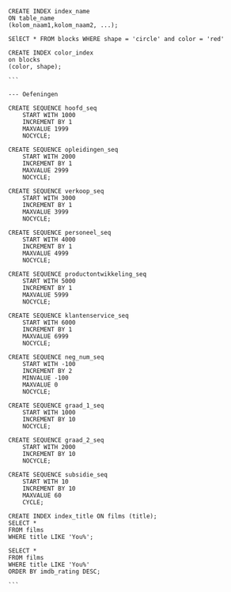 ````
CREATE INDEX index_name
ON table_name
(kolom_naam1,kolom_naam2, ...);

SElECT * FROM blocks WHERE shape = 'circle' and color = 'red'

CREATE INDEX color_index
on blocks
(color, shape);

```

--- Oefeningen

CREATE SEQUENCE hoofd_seq
    START WITH 1000
    INCREMENT BY 1
    MAXVALUE 1999
    NOCYCLE;

CREATE SEQUENCE opleidingen_seq
    START WITH 2000
    INCREMENT BY 1
    MAXVALUE 2999
    NOCYCLE;

CREATE SEQUENCE verkoop_seq
    START WITH 3000
    INCREMENT BY 1
    MAXVALUE 3999
    NOCYCLE;

CREATE SEQUENCE personeel_seq
    START WITH 4000
    INCREMENT BY 1
    MAXVALUE 4999
    NOCYCLE;

CREATE SEQUENCE productontwikkeling_seq
    START WITH 5000
    INCREMENT BY 1
    MAXVALUE 5999
    NOCYCLE;

CREATE SEQUENCE klantenservice_seq
    START WITH 6000
    INCREMENT BY 1
    MAXVALUE 6999
    NOCYCLE;

CREATE SEQUENCE neg_num_seq
    START WITH -100
    INCREMENT BY 2
    MINVALUE -100
    MAXVALUE 0
    NOCYCLE;

CREATE SEQUENCE graad_1_seq
    START WITH 1000
    INCREMENT BY 10
    NOCYCLE;

CREATE SEQUENCE graad_2_seq
    START WITH 2000
    INCREMENT BY 10
    NOCYCLE;

CREATE SEQUENCE subsidie_seq
    START WITH 10
    INCREMENT BY 10
    MAXVALUE 60
    CYCLE;

CREATE INDEX index_title ON films (title);
SELECT * 
FROM films 
WHERE title LIKE 'You%';

SELECT * 
FROM films
WHERE title LIKE 'You%'
ORDER BY imdb_rating DESC;

```